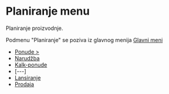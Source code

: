 # Planiranje menu

Planiranje proizvodnje.

Podmenu "Planiranje" se poziva iz glavnog menija [Glavni meni](../../index_sr.md)

- [Ponude >](../p10_sr/p10_sr.md)
- [Narudžba](pr004_sr/pr004_sr.md)
- [Kalk-ponude](pr007_sr/pr007_sr.md)
- [---]
- [Lansiranje](pr006_sr/pr006_sr.md)
- [Prodaja](../p12_sr/p12_sr.md)

